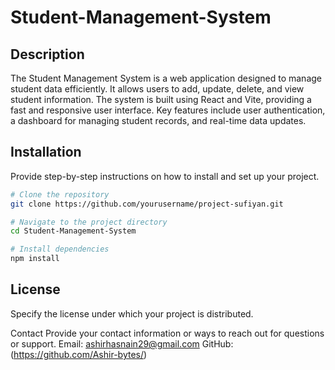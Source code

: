 # Student-Management-System

## Description
The Student Management System is a web application designed to manage student data efficiently. It allows users to add, update, delete, and view student information. The system is built using React and Vite, providing a fast and responsive user interface. Key features include user authentication, a dashboard for managing student records, and real-time data updates.

## Installation
Provide step-by-step instructions on how to install and set up your project.

```bash
# Clone the repository
git clone https://github.com/yourusername/project-sufiyan.git

# Navigate to the project directory
cd Student-Management-System

# Install dependencies
npm install
```

## License
Specify the license under which your project is distributed.

Contact
Provide your contact information or ways to reach out for questions or support.
Email: ashirhasnain29@gmail.com
GitHub: (https://github.com/Ashir-bytes/)

